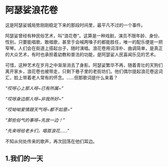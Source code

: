 # 阿瑟娑浪花卷

这是阿瑟娑城局势刚刚稳定下来的那段时间里，最平凡不过的一个事件。

阿瑟娑曾经有种民俗艺术，叫“浪花卷”。这算是一种戏剧，演员不限年龄、身份、性别，只要能唱歌、敢唱歌，甚至于会喊两嗓子的都能胜任，唯一的配乐便是一把窄琴。人们会在街道上搭起台子，随时演唱。浪花卷用词淳朴、曲调简单，是真正的大众艺术，有时也承担着幼教和普法的功能，是阿瑟娑人民喜闻乐见的艺术。

可惜，这种艺术在岁月之中渐渐消去了身影。阿瑟娑繁华不再，随着青壮的天狗们离开家乡，浪花卷也被带走，只剩下巷子里的老街坊们。他们偶尔提起浪花卷这词汇，脸上带着老人常有的怀念。……但那歌词是什么来着？

*“哎呀心上那人呀~已有所属~”*

*“哎呀身边那人呀~非我所好~”*

*“哎呦呦爱情跟天气呀~都不如意~”*

*“那些俗气的事呀~先放一边！”*

*“先来呀给老乡们，唱首浪花……”*

不知从何处传来的歌声，再次回荡在他们耳边。

## 1.我们的一天

